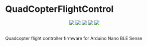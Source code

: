 # QuadCopterFlightControl
<p align = "center">
   <img src = "https://img.shields.io/github/languages/count/xtremista89/QuadCopterFlightControl?style=for-the-badge">
   <img src = "https://img.shields.io/github/license/xtremista89/QuadCopterFlightControl?style=for-the-badge">
   <img src = "https://img.shields.io/github/repo-size/xtremista89/QuadCopterFlightControl?style=for-the-badge">
   <img src = "https://img.shields.io/github/languages/top/xtremista89/QuadCopterFlightControl?style=for-the-badge">
   <img src = "https://img.shields.io/github/last-commit/xtremista89/QuadCopterFlightControl?style=for-the-badge">
  </p>
<br>
Quadcopter flight controller firmware for Arduino Nano BLE Sense
